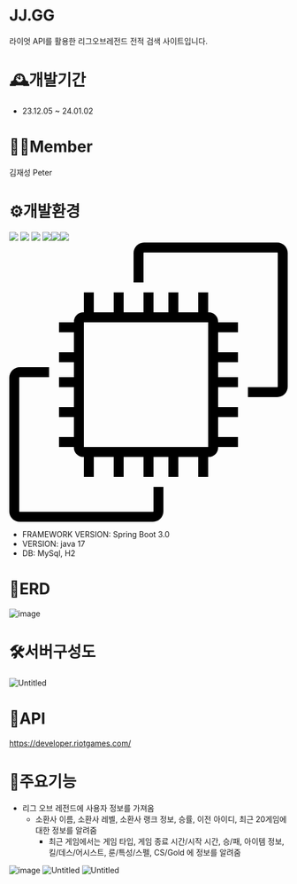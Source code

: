 # JJ.GG
 라이엇 API를 활용한 리그오브레전드 전적 검색 사이트입니다. 
# 🕰️개발기간
- 23.12.05 ~ 24.01.02
# 🧑‍💻Member
김재성
Peter
# ⚙️개발환경
<img src="https://img.shields.io/badge/-HTML-E34F26?style=flat&logo=HTML5&logoColor=white"/> <img src="https://img.shields.io/badge/-CSS-1572B6?style=flat&logo=CSS3&logoColor=white"/> <img src="https://img.shields.io/badge/-JavaScript-F7DF1E?style=flat&logo=JavaScript&logoColor=white"/>
<img src="https://img.shields.io/badge/SpringBoot-6DB33F?style=flat&logo=SpringBoot&logoColor=white"/><img src="https://img.shields.io/badge/github-181717?style=flat&logo=github&logoColor=white"/><img src="https://img.shields.io/badge/JAVA-007396?style=flat&logo=java&logoColor=white"/>
<svg role="img" viewBox="0 0 24 24" xmlns="http://www.w3.org/2000/svg"><title>Amazon EC2</title><path d="M6.429 17.571h10.714V6.857H6.429v10.714ZM18 6.857h1.714v.857H18V9.43h1.714v.857H18v1.285h1.714v.858H18v1.714h1.714V15H18v1.714h1.714v.857H18v.059a.8.8 0 0 1-.799.799h-.058v1.714h-.857v-1.714H14.57v1.714h-.857v-1.714H12.43v1.714h-.858v-1.714H9.857v1.714H9v-1.714H7.286v1.714h-.857v-1.714H6.37a.8.8 0 0 1-.799-.8v-.058H4.286v-.857H5.57V15H4.286v-.857H5.57v-1.714H4.286v-.858H5.57v-1.285H4.286v-.857H5.57V7.714H4.286v-.857H5.57V6.8a.8.8 0 0 1 .8-.799h.058V4.286h.857V6H9V4.286h.857V6h1.714V4.286h.858V6h1.285V4.286h.857V6h1.715V4.286h.857V6h.058a.8.8 0 0 1 .799.799v.058ZM12.429 23.09a.054.054 0 0 1-.054.053H.91a.053.053 0 0 1-.053-.053V11.625c0-.03.024-.054.053-.054h2.52v-.857H.91a.911.911 0 0 0-.91.91V23.09c0 .502.408.91.91.91h11.465a.91.91 0 0 0 .91-.91V21h-.856ZM24 .91v11.465a.91.91 0 0 1-.91.91h-2.52v-.856h2.519a.054.054 0 0 0 .053-.054V.91a.053.053 0 0 0-.053-.053H11.625a.053.053 0 0 0-.054.053v2.52h-.857V.91c0-.502.409-.91.91-.91H23.09a.91.91 0 0 1 .91.91Z"/></svg>
- FRAMEWORK VERSION: Spring Boot 3.0
- VERSION: java 17
- DB: MySql, H2

# 📝ERD 
![image](https://github.com/JShistory/RankSearch/assets/98608723/c6bbfd09-b3a4-4af2-baeb-47698cb12532)


# 🛠서버구성도
![Untitled](https://prod-files-secure.s3.us-west-2.amazonaws.com/16594356-82f4-4832-9ec9-e0ec0d52c82f/13b69361-3b81-48e5-82f8-8602c8ef1bca/Untitled.png)
# 📁API
https://developer.riotgames.com/

# 📌주요기능
- 리그 오브 레전드에 사용자 정보를 가져옴
  - 소환사 이름, 소환사 레벨, 소환사 랭크 정보, 승률, 이전 아이디, 최근 20게임에 대한 정보를 알려줌
    - 최근 게임에서는 게임 타입, 게임 종료 시간/시작 시간, 승/패, 아이템 정보, 킬/데스/어시스트, 룬/특성/스펠, CS/Gold 에 정보를 알려줌  

![image](https://github.com/JShistory/RankSearch/assets/98608723/9c018b44-eda9-4325-bc04-6cd75fee2b6a)
![Untitled](https://prod-files-secure.s3.us-west-2.amazonaws.com/16594356-82f4-4832-9ec9-e0ec0d52c82f/d59cfd6f-ab5d-483d-904e-360e8f350cec/Untitled.png)
![Untitled](https://prod-files-secure.s3.us-west-2.amazonaws.com/16594356-82f4-4832-9ec9-e0ec0d52c82f/d8a64a62-27db-4a58-a22f-edd2d7092152/Untitled.png)










